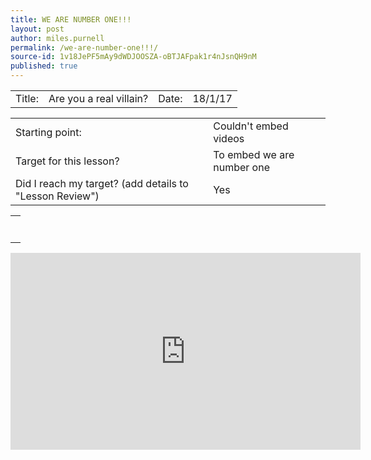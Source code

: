 ```yaml
---
title: WE ARE NUMBER ONE!!!
layout: post
author: miles.purnell
permalink: /we-are-number-one!!!/
source-id: 1v18JePF5mAy9dWDJOOSZA-oBTJAFpak1r4nJsnQH9nM
published: true
---
```

<table>
  <tr>
    <td>Title:  </td>
    <td>Are you a real villain?</td>
    <td> Date:  </td>
    <td>18/1/17</td>
  </tr>
</table>


<table>
  <tr>
    <td>Starting point:</td>
    <td>Couldn't embed videos</td>
  </tr>
  <tr>
    <td>Target for this lesson?</td>
    <td>To embed we are number one</td>
  </tr>
  <tr>
    <td>Did I reach my target? 
(add details to "Lesson Review")</td>
    <td>Yes </td>
  </tr>
</table>


<table>
  <tr>
    <td></td>
  </tr>
  <tr>
    <td></td>
  </tr>
  <tr>
    <td></td>
  </tr>
  <tr>
    <td></td>
  </tr>
  <tr>
    <td></td>
  </tr>
  <tr>
    <td></td>
  </tr>
  <tr>
    <td></td>
  </tr>
</table>

<iframe width="560" height="315" src="https://www.youtube.com/embed/PfYnvDL0Qcw" frameborder="0" allowfullscreen></iframe>
